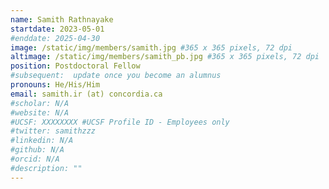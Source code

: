 ```yaml
--- 
name: Samith Rathnayake 
startdate: 2023-05-01 
#enddate: 2025-04-30 
image: /static/img/members/samith.jpg #365 x 365 pixels, 72 dpi
altimage: /static/img/members/samith_pb.jpg #365 x 365 pixels, 72 dpi
position: Postdoctoral Fellow 
#subsequent:  update once you become an alumnus
pronouns: He/His/Him 
email: samith.ir (at) concordia.ca
#scholar: N/A
#website: N/A
#UCSF: XXXXXXXX #UCSF Profile ID - Employees only
#twitter: samithzzz
#linkedin: N/A
#github: N/A
#orcid: N/A
#description: ""
---
```



